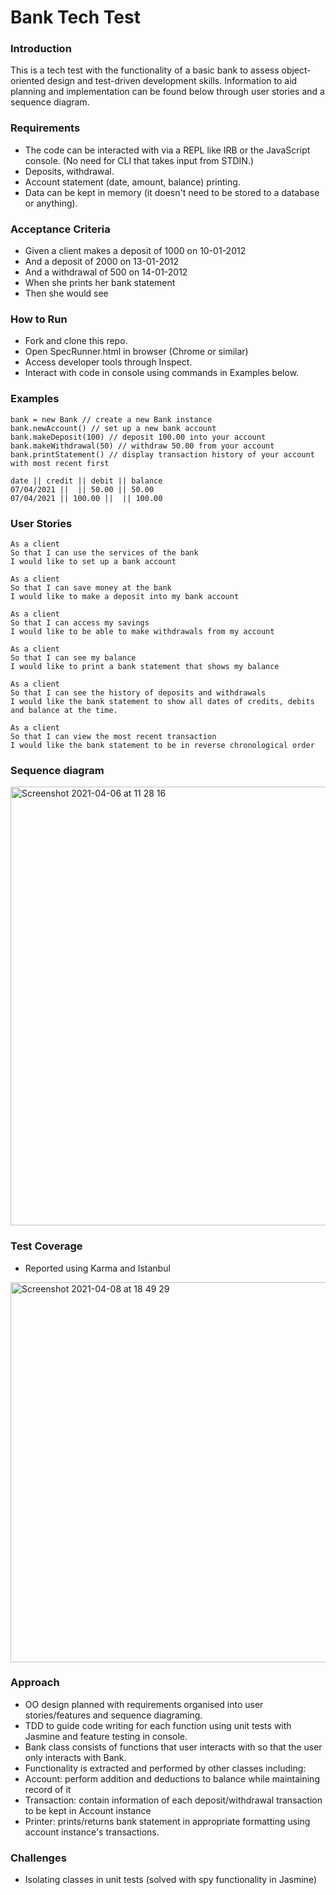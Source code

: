 # Bank Tech Test

### Introduction

This is a tech test with the functionality of a basic bank to assess object-oriented design and test-driven development skills. Information to aid planning and implementation can be found below through user stories and a sequence diagram. 

### Requirements

* The code can be interacted with via a REPL like IRB or the JavaScript console. (No need for CLI that takes input from STDIN.)
* Deposits, withdrawal.
* Account statement (date, amount, balance) printing.
* Data can be kept in memory (it doesn't need to be stored to a database or anything).

### Acceptance Criteria

* Given a client makes a deposit of 1000 on 10-01-2012
* And a deposit of 2000 on 13-01-2012
* And a withdrawal of 500 on 14-01-2012
* When she prints her bank statement
* Then she would see

### How to Run

* Fork and clone this repo.
* Open SpecRunner.html in browser (Chrome or similar)
* Access developer tools through Inspect.
* Interact with code in console using commands in Examples below.

### Examples

```
bank = new Bank // create a new Bank instance
bank.newAccount() // set up a new bank account
bank.makeDeposit(100) // deposit 100.00 into your account
bank.makeWithdrawal(50) // withdraw 50.00 from your account
bank.printStatement() // display transaction history of your account with most recent first

date || credit || debit || balance
07/04/2021 ||  || 50.00 || 50.00
07/04/2021 || 100.00 ||  || 100.00
```

### User Stories
```
As a client
So that I can use the services of the bank
I would like to set up a bank account

As a client
So that I can save money at the bank
I would like to make a deposit into my bank account

As a client
So that I can access my savings
I would like to be able to make withdrawals from my account

As a client
So that I can see my balance
I would like to print a bank statement that shows my balance

As a client
So that I can see the history of deposits and withdrawals
I would like the bank statement to show all dates of credits, debits and balance at the time.

As a client
So that I can view the most recent transaction
I would like the bank statement to be in reverse chronological order
```

### Sequence diagram

<img width="702" alt="Screenshot 2021-04-06 at 11 28 16" src="https://user-images.githubusercontent.com/71288920/113697550-3d8b5100-96cb-11eb-8881-9b2755e373c0.png">

### Test Coverage

* Reported using Karma and Istanbul

<img width="608" alt="Screenshot 2021-04-08 at 18 49 29" src="https://user-images.githubusercontent.com/71288920/114073862-ac1f0900-989b-11eb-9339-171e909410fd.png">

### Approach

* OO design planned with requirements organised into user stories/features and sequence diagraming.
* TDD to guide code writing for each function using unit tests with Jasmine and feature testing in console.
* Bank class consists of functions that user interacts with so that the user only interacts with Bank.
* Functionality is extracted and performed by other classes including:
* Account: perform addition and deductions to balance while maintaining record of it
* Transaction: contain information of each deposit/withdrawal transaction to be kept in Account instance
* Printer: prints/returns bank statement in appropriate formatting using account instance's transactions.

### Challenges

* Isolating classes in unit tests (solved with spy functionality in Jasmine)
